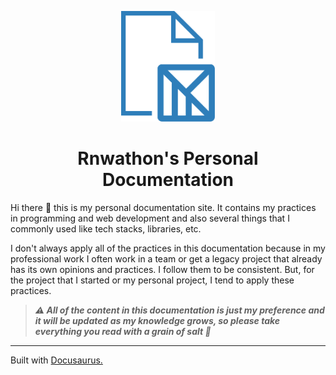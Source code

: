 <p align="center">
  <img src="static/img/logo.svg" width="150">
</p>

<h1 align="center"> Rnwathon's Personal Documentation </h1>

Hi there 👋 this is my personal documentation site. It contains my practices in programming and web development and also several things that I commonly used like tech stacks, libraries, etc.

I don't always apply all of the practices in this documentation because in my professional work I often work in a team or get a legacy project that already has its own opinions and practices. I follow them to be consistent. But, for the project that I started or my personal project, I tend to apply these practices.

> ***⚠️ All of the content in this documentation is just my preference and it will be updated as my knowledge grows, so please take everything you read with a grain of salt 🤞***

---

Built with [Docusaurus.](https://docusaurus.io/)
